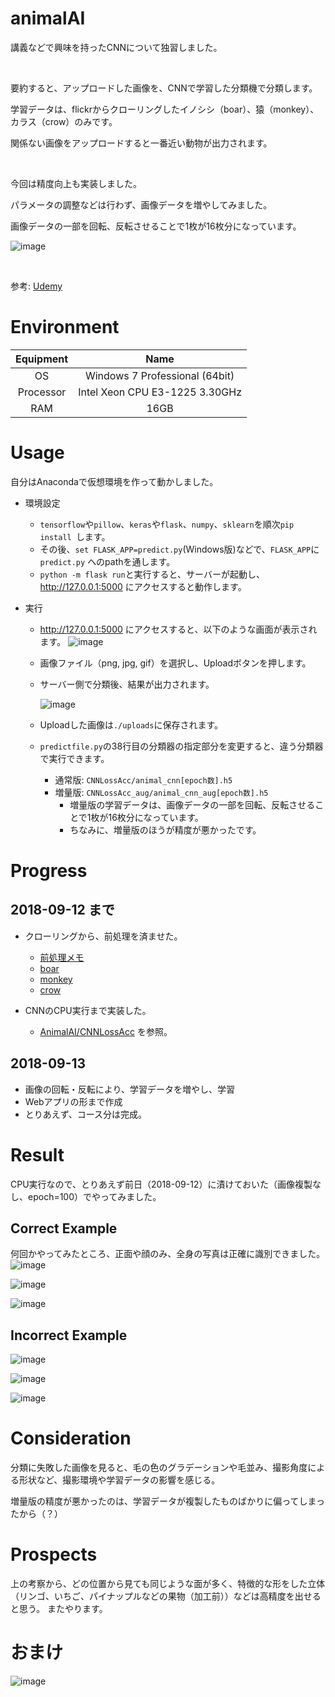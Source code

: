 # animalAI
講義などで興味を持ったCNNについて独習しました。

<br />

要約すると、アップロードした画像を、CNNで学習した分類機で分類します。

学習データは、flickrからクローリングしたイノシシ（boar）、猿（monkey）、カラス（crow）のみです。

関係ない画像をアップロードすると一番近い動物が出力されます。

<br />

今回は精度向上も実装しました。

パラメータの調整などは行わず、画像データを増やしてみました。

画像データの一部を回転、反転させることで1枚が16枚分になっています。

![image](https://github.com/hysy/animalAI/blob/master/_etc/%E5%8F%8D%E8%BB%A2.PNG)

<br />

参考: [Udemy](https://www.udemy.com/tensorflow-advanced/)
# Environment

| Equipment | Name |
|:-:|:-:|
| OS | Windows 7 Professional (64bit) |
| Processor | Intel Xeon CPU E3-1225 3.30GHz |
| RAM | 16GB | 


# Usage
自分はAnacondaで仮想環境を作って動かしました。

- 環境設定
  - `tensorflow`や`pillow`、`keras`や`flask`、`numpy`、`sklearn`を順次`pip install `します。
  - その後、`set FLASK_APP=predict.py`(Windows版)などで、`FLASK_APP`に`predict.py` へのpathを通します。
  - `python -m flask run`と実行すると、サーバーが起動し、http://127.0.0.1:5000 にアクセスすると動作します。

- 実行
  - http://127.0.0.1:5000 にアクセスすると、以下のような画面が表示されます。
    ![image](https://github.com/hysy/animalAI/blob/master/_etc/%E5%AE%9F%E8%A1%8C%E7%94%BB%E9%9D%A21.PNG)
  - 画像ファイル（png, jpg, gif）を選択し、Uploadボタンを押します。
  - サーバー側で分類後、結果が出力されます。
  
    ![image](https://github.com/hysy/animalAI/blob/master/_etc/%E5%AE%9F%E8%A1%8C%E7%94%BB%E9%9D%A22-boar.PNG)
  - Uploadした画像は`./uploads`に保存されます。
  - `predictfile.py`の38行目の分類器の指定部分を変更すると、違う分類器で実行できます。
    - 通常版: `CNNLossAcc/animal_cnn[epoch数].h5`
    - 増量版: `CNNLossAcc_aug/animal_cnn_aug[epoch数].h5`
      - 増量版の学習データは、画像データの一部を回転、反転させることで1枚が16枚分になっています。
      - ちなみに、増量版のほうが精度が悪かったです。
    
# Progress
## 2018-09-12 まで
- クローリングから、前処理を済ませた。
  - [前処理メモ](https://github.com/hysy/animalAI/blob/master/_etc/%E5%89%8D%E5%87%A6%E7%90%86%E3%83%A1%E3%83%A2.txt)
  - [boar](https://github.com/hysy/animalAI/tree/master/boar)
  - [monkey](https://github.com/hysy/animalAI/tree/master/monkey)
  - [crow](https://github.com/hysy/animalAI/tree/master/crow)

- CNNのCPU実行まで実装した。
  - [AnimalAI/CNNLossAcc](https://github.com/hysy/animalAI/tree/master/CNNLossAcc) を参照。

## 2018-09-13
- 画像の回転・反転により、学習データを増やし、学習
- Webアプリの形まで作成
- とりあえず、コース分は完成。


# Result
CPU実行なので、とりあえず前日（2018-09-12）に漬けておいた（画像複製なし、epoch=100）でやってみました。

## Correct Example

何回かやってみたところ、正面や顔のみ、全身の写真は正確に識別できました。
![image](https://github.com/hysy/animalAI/blob/master/_etc/%E5%AE%9F%E8%A1%8C%E7%94%BB%E9%9D%A22-boar.PNG)

![image](https://github.com/hysy/animalAI/blob/master/_etc/%E5%AE%9F%E8%A1%8C%E7%94%BB%E9%9D%A22-monkey.PNG)

![image](https://github.com/hysy/animalAI/blob/master/_etc/%E5%AE%9F%E8%A1%8C%E7%94%BB%E9%9D%A22-crow.PNG)

## Incorrect Example

![image](https://github.com/hysy/animalAI/blob/master/_etc/%E5%AE%9F%E8%A1%8C%E7%94%BB%E9%9D%A23-boar.PNG)

![image](https://github.com/hysy/animalAI/blob/master/_etc/%E5%AE%9F%E8%A1%8C%E7%94%BB%E9%9D%A23-monkey.PNG)

![image](https://github.com/hysy/animalAI/blob/master/_etc/%E5%AE%9F%E8%A1%8C%E7%94%BB%E9%9D%A23-crow.PNG)

# Consideration
分類に失敗した画像を見ると、毛の色のグラデーションや毛並み、撮影角度による形状など、撮影環境や学習データの影響を感じる。

増量版の精度が悪かったのは、学習データが複製したものばかりに偏ってしまったから（？）

# Prospects
上の考察から、どの位置から見ても同じような面が多く、特徴的な形をした立体（リンゴ、いちご、パイナップルなどの果物（加工前））などは高精度を出せると思う。
またやります。


# おまけ
![image](https://github.com/hysy/animalAI/blob/master/_etc/%E5%AE%9F%E8%A1%8C%E7%B5%90%E6%9E%9C4-Nanachi.PNG)
